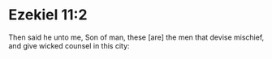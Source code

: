 # Ezekiel 11:2

Then said he unto me, Son of man, these [are] the men that devise mischief, and give wicked counsel in this city: